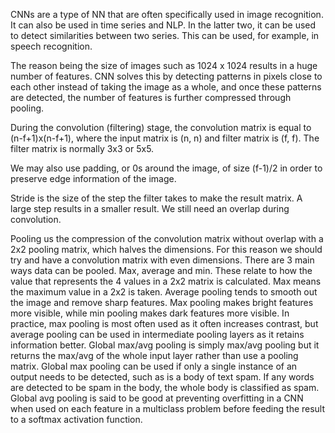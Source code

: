 CNNs are a type of NN that are often specifically used in image recognition. It can also be used in time series and NLP. In the latter two, it can be used to detect similarities between two series. This can be used, for example, in speech recognition.

The reason being the size of images such as 1024 x 1024 results in a huge number of features. CNN solves this by detecting patterns in pixels close to each other instead of taking the image as a whole, and once these patterns are detected, the number of features is further compressed through pooling.

During the convolution (filtering) stage, the convolution matrix is equal to (n-f+1)x(n-f+1), where the input matrix is (n, n) and filter matrix is (f, f). The filter matrix is normally 3x3 or 5x5.

We may also use padding, or 0s around the image, of size (f-1)/2 in order to preserve edge information of the image.

Stride is the size of the step the filter takes to make the result matrix. A large step results in a smaller result. We still need an overlap during convolution.

Pooling us the compression of the convolution matrix without overlap with a 2x2 pooling matrix, which halves the dimensions. For this reason we should try and have a convolution matrix with even dimensions. There are 3 main ways data can be pooled. Max, average and min. These relate to how the value that represents the 4 values in a 2x2 matrix is calculated. Max means the maximum value in a 2x2 is taken. Average pooling tends to smooth out the image and remove sharp features. Max pooling makes bright features more visible, while min pooling makes dark features more visible. In practice, max pooling is most often used as it often increases contrast, but average pooling can be used in intermediate pooling layers as it retains information better. Global max/avg pooling is simply max/avg pooling but it returns the max/avg of the whole input layer rather than use a pooling matrix. Global max pooling can be used if only a single instance of an output needs to be detected, such as is a body of text spam. If any words are detected to be spam in the body, the whole body is classified as spam. Global avg pooling is said to be good at preventing overfitting in a CNN when used on each feature in a multiclass problem before feeding the result to a softmax activation function.
